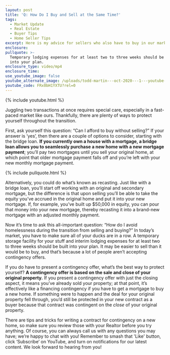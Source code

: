 ```yaml
---
layout: post
title: 'Q: How Do I Buy and Sell at the Same Time?'
tags:
  - Market Update
  - Real Estate
  - Buyer Tips
  - Home Seller Tips
excerpt: Here is my advice for sellers who also have to buy in our market.
enclosure:
pullquote: >-
  Temporary lodging expenses for at least two to three weeks should be built
  into your plan.
enclosure_type: video/mp4
enclosure_time:
use_youtube_image: false
youtube_alternate_image: /uploads/todd-martin---oct-2020---1---youtube-edit.jpg
youtube_code: FRx0bH1YXTU?rel=0
---
```


{% include youtube.html %}

Juggling two transactions at once requires special care, especially in a fast-paced market like ours. Thankfully, there are plenty of ways to protect yourself throughout the transition.&nbsp;

First, ask yourself this question: “Can I afford to buy without selling?” If your answer is ‘yes’, then there are a couple of options to consider, starting with the bridge loan. **If you currently own a house with a mortgage, a bridge loan allows you to seamlessly purchase a new home with a new mortgage payment**; you’ll pay two mortgages until you sell your original home, at which point that older mortgage payment falls off and you’re left with your new monthly mortgage payment.&nbsp;

{% include pullquote.html %}

Alternatively, you could do what’s known as recasting. Just like with a bridge loan, you’ll start off working with an original and secondary mortgage, but the difference is that upon selling you’ll be able to take the equity you’ve accrued in the original home and put it into your new mortgage. If, for example, you’ve built up $50,000 in equity, you can pour that money into your new mortgage, thereby recasting it into a brand-new mortgage with an adjusted monthly payment.&nbsp;

Now it’s time to ask this all-important question: “How do I avoid homelessness during the transition from selling and buying?” In today’s market, you have to make sure all of your ducks are in a row. A temporary storage facility for your stuff and interim lodging expenses for at least two to three weeks should be built into your plan. It may be easier to sell than it would be to buy, and that’s because a lot of people aren’t accepting contingency offers.&nbsp;

If you do have to present a contingency offer, what’s the best way to protect yourself? **A contingency offer is based on the sale and close of your original property.** If you present a contingency offer with just the closing aspect, it means you’ve already sold your property; at that point, it’s effectively like a financing contingency if you have to get a mortgage to buy a new home. If something were to happen and the deal for your original property fell through, you’d still be protected in your new contract as a buyer because that contract was contingent on the *close* of your original property.&nbsp;

There are tips and tricks for writing a contract for contingency on a new home, so make sure you review those with your Realtor before you try anything. Of course, you can always call us with any questions you may have; we’re happy to chat with you\! Remember to smash that 'Like' button, click ‘Subscribe’ on YouTube, and turn on notifications for our latest content. We look forward to hearing from you\!&nbsp;